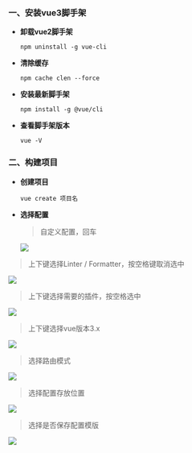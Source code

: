 ### 一、安装vue3脚手架

- **卸载vue2脚手架**

  ```
  npm uninstall -g vue-cli
  ```

- **清除缓存**

  ```
  npm cache clen --force
  ```

- **安装最新脚手架**

  ```
  npm install -g @vue/cli
  ```

- **查看脚手架版本**

  ```
  vue -V
  ```

### 二、构建项目

- **创建项目**

  ````
  vue create 项目名
  ````

- **选择配置**

  > 自定义配置，回车

  <img src = "https://cdn.jsdelivr.net/gh/yujiabo/image-resource/%E6%88%AA%E5%B1%8F2023-12-15%2008.36.53.png"></img>

> 上下键选择Linter / Formatter，按空格键取消选中

<img src = "https://cdn.jsdelivr.net/gh/yujiabo/image-resource/%E6%88%AA%E5%B1%8F2023-12-15%2008.37.25.png"></img>

> 上下键选择需要的插件，按空格选中

<img src = "https://cdn.jsdelivr.net/gh/yujiabo/image-resource/%E6%88%AA%E5%B1%8F2023-12-15%2008.37.47.png"></img>

> 上下键选择vue版本3.x

<img src = "https://cdn.jsdelivr.net/gh/yujiabo/image-resource/%E6%88%AA%E5%B1%8F2023-12-15%2008.38.00.png"></img>

> 选择路由模式

<img src = "https://cdn.jsdelivr.net/gh/yujiabo/image-resource/%E6%88%AA%E5%B1%8F2023-12-15%2008.38.25.png"></img>

>选择配置存放位置

<img src = "https://cdn.jsdelivr.net/gh/yujiabo/image-resource/%E6%88%AA%E5%B1%8F2023-12-15%2008.38.44.png"></img>

> 选择是否保存配置模版

<img src = "https://cdn.jsdelivr.net/gh/yujiabo/image-resource/%E6%88%AA%E5%B1%8F2023-12-15%2008.38.58.png"></img>